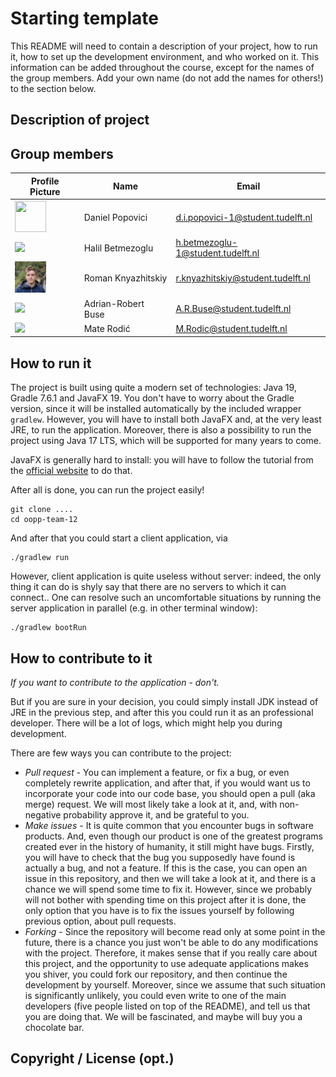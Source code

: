 # Starting template

This README will need to contain a description of your project, how to run it, how to set up the development environment, and who worked on it.
This information can be added throughout the course, except for the names of the group members.
Add your own name (do not add the names for others!) to the section below.

## Description of project

## Group members

| Profile Picture                                                                                         | Name               | Email                             |
|---------------------------------------------------------------------------------------------------------|--------------------|-----------------------------------|
| <img src="https://gitlab.ewi.tudelft.nl/uploads/-/system/user/avatar/5842/avatar.png?width=50" width = "50" height = "50"/>                | Daniel Popovici    | d.i.popovici-1@student.tudelft.nl |
| ![](https://eu.ui-avatars.com/api/?name=OOPP&length=4&size=50&color=DDD&background=777&font-size=0.325) | Halil Betmezoglu   | h.betmezoglu-1@student.tudelft.nl |
| ![](misc/rknyazhitskiy-icon.png)                                                                        | Roman Knyazhitskiy | r.knyazhitskiy@student.tudelft.nl |
| ![](https://secure.gravatar.com/avatar/1d11e62d8b683a281515ec43e84b4e8e?s=800&d=identicon&size=50)      | Adrian-Robert Buse | A.R.Buse@student.tudelft.nl       |
| ![](https://secure.gravatar.com/avatar/e6c58a4957d1070a0048ef2640ab522b?s=800&d=identicon&size=50)      | Mate Rodić         | M.Rodic@student.tudelft.nl        |
<!-- Instructions (remove once assignment has been completed -->
<!-- - Add (only!) your own name to the table above (use Markdown formatting) -->
<!-- - Mention your *student* email address -->
<!-- - Preferably add a recognizable photo, otherwise add your GitLab photo -->
<!-- - (please make sure the photos have the same size) --> 

## How to run it

The project is built using quite a modern set of technologies: Java 19, Gradle 7.6.1 and JavaFX 19. You don't have to worry about the Gradle version, since it will be installed automatically by the included wrapper `gradlew`. However, you will have to install both JavaFX and, at the very least JRE, to run the application. Moreover, there is also a possibility to run the project using Java 17 LTS, which will be supported for many years to come. 

JavaFX is generally hard to install: you will have to follow the tutorial from the [official website](https://openjfx.io/openjfx-docs//index.html#install-javafx) to do that.

After all is done, you can run the project easily!
```
git clone ....
cd oopp-team-12
```
And after that you could start a client application, via 
```
./gradlew run
```
However, client application is quite useless without server: indeed, the only thing it can do is shyly say that there are no servers to which it can connect.. One can resolve such an uncomfortable situations by running the server application in parallel (e.g. in other terminal window):
```
./gradlew bootRun
```

## How to contribute to it

*If you want to contribute to the application - don't.*

But if you are sure in your decision, you could simply install JDK instead of JRE in the previous step, and after this you could run it as an professional developer. There will be a lot of logs, which might help you during development. 

There are few ways you can contribute to the project:
* *Pull request* - You can implement a feature, or fix a bug, or even completely rewrite application, and after that, if you would want us to incorporate your code into our code base, you should open a pull (aka merge) request. We will most likely take a look at it, and, with non-negative probability approve it, and be grateful to you.
* *Make issues* - It is quite common that you encounter bugs in software products. And, even though our product is one of the greatest programs created ever in the history of humanity, it still might have bugs. Firstly, you will have to check that the bug you supposedly have found is actually a bug, and not a feature. If this is the case, you can open an issue in this repository, and then we will take a look at it, and there is a chance we will spend some time to fix it. However, since we probably will not bother with spending time on this project after it is done, the only option that you have is to fix the issues yourself by following previous option, about pull requests.
* *Forking* - Since the repository will become read only at some point in the future, there is a chance you just won't be able to do any modifications with the project. Therefore, it makes sense that if you really care about this project, and the opportunity to use adequate applications makes you shiver, you could fork our repository, and then continue the development by yourself. Moreover, since we assume that such situation is significantly unlikely, you could even write to one of the main developers (five people listed on top of the README), and tell us that you are doing that. We will be fascinated, and maybe will buy you a chocolate bar.

## Copyright / License (opt.)
